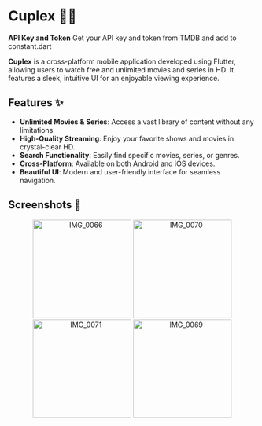 # Cuplex 🎥🍿

**API Key and Token**
Get your API key and token from TMDB and add to constant.dart


**Cuplex** is a cross-platform mobile application developed using Flutter, allowing users to watch free and unlimited movies and series in HD. It features a sleek, intuitive UI for an enjoyable viewing experience.

## Features ✨

- **Unlimited Movies & Series**: Access a vast library of content without any limitations.
- **High-Quality Streaming**: Enjoy your favorite shows and movies in crystal-clear HD.
- **Search Functionality**: Easily find specific movies, series, or genres.
- **Cross-Platform**: Available on both Android and iOS devices.
- **Beautiful UI**: Modern and user-friendly interface for seamless navigation.

## Screenshots 📸
<p align="center">
  <img src="https://github.com/user-attachments/assets/d6da106f-aced-4e29-8f89-dbe2414d21d9" alt="IMG_0066" width="200"/>
  <img src="https://github.com/user-attachments/assets/3142906d-8293-48b6-a6cc-5e42f8f9399c" alt="IMG_0070" width="200"/>
  <img src="https://github.com/user-attachments/assets/bc9c100b-bae0-4e61-8385-b80722acfbb0" alt="IMG_0071" width="200"/>
  <img src="https://github.com/user-attachments/assets/dac3bf1d-e4e5-47fb-84b7-0724991ee1a3" alt="IMG_0069" width="200"/>
</p>

